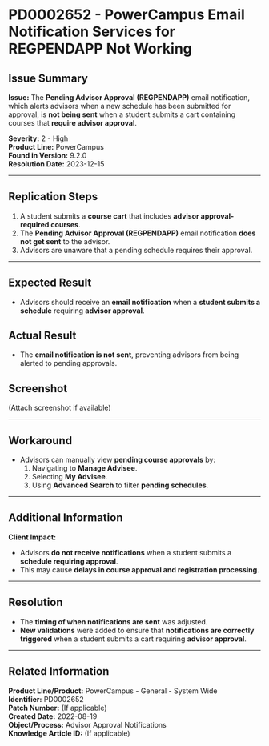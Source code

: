 # PD0002652 - PowerCampus Email Notification Services for REGPENDAPP Not Working

## Issue Summary
**Issue:** The **Pending Advisor Approval (REGPENDAPP)** email notification, which alerts advisors when a new schedule has been submitted for approval, is **not being sent** when a student submits a cart containing courses that **require advisor approval**.

**Severity:** 2 - High  
**Product Line:** PowerCampus  
**Found in Version:** 9.2.0  
**Resolution Date:** 2023-12-15  

---

## Replication Steps
1. A student submits a **course cart** that includes **advisor approval-required courses**.
2. The **Pending Advisor Approval (REGPENDAPP)** email notification **does not get sent** to the advisor.
3. Advisors are unaware that a pending schedule requires their approval.

---

## Expected Result
- Advisors should receive an **email notification** when a **student submits a schedule** requiring **advisor approval**.

## Actual Result
- The **email notification is not sent**, preventing advisors from being alerted to pending approvals.

## Screenshot
(Attach screenshot if available)

---

## Workaround
- Advisors can manually view **pending course approvals** by:
  1. Navigating to **Manage Advisee**.
  2. Selecting **My Advisee**.
  3. Using **Advanced Search** to filter **pending schedules**.

---

## Additional Information
**Client Impact:**
- Advisors **do not receive notifications** when a student submits a **schedule requiring approval**.
- This may cause **delays in course approval and registration processing**.

---

## Resolution
- The **timing of when notifications are sent** was adjusted.
- **New validations** were added to ensure that **notifications are correctly triggered** when a student submits a cart requiring **advisor approval**.

---

## Related Information
**Product Line/Product:** PowerCampus - General - System Wide  
**Identifier:** PD0002652  
**Patch Number:** (If applicable)  
**Created Date:** 2022-08-19  
**Object/Process:** Advisor Approval Notifications  
**Knowledge Article ID:** (If applicable)

